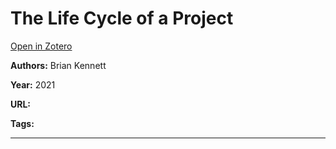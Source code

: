 # The Life Cycle of a Project
[Open in Zotero](zotero://select/items/@Kennett_2021a)

**Authors:** Brian Kennett

**Year:** 2021

**URL:** 

**Tags:**

---